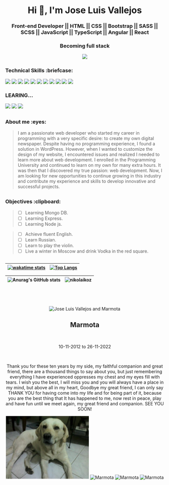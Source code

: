 
<h1 align="center">Hi 👋, I'm Jose Luis Vallejos</h1>
<h3 align="center">Front-end Developer || HTML || CSS || Bootstrap || SASS || SCSS || JavaScript || TypeScript || Angular || React</h3>

<h3 align="center">Becoming full stack</h3>

<div align="center">


![](https://komarev.com/ghpvc/?username=NikolaiKoz&style=for-the-badge&color=brightgreen)


</div>

<h3 align="left">Technical Skills :briefcase:</h3>

![](https://img.shields.io/badge/HTML5-E34F26?style=for-the-badge&logo=html5&logoColor=white)
![](https://img.shields.io/badge/CSS3-1572B6?style=for-the-badge&logo=css3&logoColor=white)
![](https://img.shields.io/badge/JavaScript-323330?style=for-the-badge&logo=javascript&logoColor=F7DF1E)
![](https://img.shields.io/badge/Bootstrap-563D7C?style=for-the-badge&logo=bootstrap&logoColor=white)
![](https://img.shields.io/badge/Sass-CC6699?style=for-the-badge&logo=sass&logoColor=white)
![](https://img.shields.io/badge/TypeScript-007ACC?style=for-the-badge&logo=typescript&logoColor=white)
![](https://img.shields.io/badge/java-%23ED8B00.svg?style=for-the-badge&logo=java&logoColor=white)
![](https://img.shields.io/badge/Markdown-000000?style=for-the-badge&logo=markdown&logoColor=white)
![](https://img.shields.io/badge/React-20232A?style=for-the-badge&logo=react&logoColor=61DAFB)
![](https://img.shields.io/badge/Angular-DD0031?style=for-the-badge&logo=angular&logoColor=white)
![](https://img.shields.io/badge/firebase-ffca28?style=for-the-badge&logo=firebase&logoColor=black)
![]()
![]()
![]()
![]()

### LEARING...

![](https://img.shields.io/badge/MongoDB-4EA94B?style=for-the-badge&logo=mongodb&logoColor=white)
![](https://img.shields.io/badge/Express.js-000000?style=for-the-badge&logo=express&logoColor=white)
![](https://img.shields.io/badge/Node.js-339933?style=for-the-badge&logo=nodedotjs&logoColor=white)
![]()
![]()
![]()
![]()






</div>

##

<h3 align="left">About me :eyes:</h3>

> I am a passionate web developer who started my career in programming with a very specific desire: to create my own digital newspaper. Despite having no programming experience, I found a solution in WordPress. However, when I wanted to customize the design of my website, I encountered issues and realized I needed to learn more about web development. I enrolled in the Programming University and continued to learn on my own for many extra hours. It was then that I discovered my true passion: web development. Now, I am looking for new opportunities to continue growing in this industry and contribute my experience and skills to develop innovative and successful projects.

##


<h3 align="left">Objectives :clipboard:</h3>

> - [ ] Learning Mongo DB.
> - [ ] Learning Express.
> - [ ] Learning Node js.

> - [ ] Achieve fluent English.
> - [ ] Learn Russian.
> - [ ] Learn to play the violin.
> - [ ] Live a winter in Moscow and drink Vodka in the red square.

##


<div align="center">

|[![wakatime stats](https://github-readme-stats.vercel.app/api/wakatime?username=Nikolai_Kozlov&theme=blue-green)](https://github.com/anuraghazra/github-readme-stats)|[![Top Langs](https://github-readme-stats.vercel.app/api/top-langs/?username=nikolaikoz&theme=blue-green&langs_count=8)](https://github.com/anuraghazra/github-readme-stats)|
|:-:|:-:|

</div>
<div align="center">

|![Anurag's GitHub stats](https://github-readme-stats.vercel.app/api?username=NikolaiKoz&show_icons=true&theme=blue-green)|<img src="https://github-readme-streak-stats.herokuapp.com/?user=nikolaikoz&theme=blue-green" alt="nikolaikoz" />|
|:-:|:-:|

</div>

<div align="center">

<!--START_SECTION:waka-->
<!--END_SECTION:waka-->

</div>


## <br>


<!-- Crea un etiqueta picture e ingresa la foto de la carpeta img centrada con una altura de 200px-->
<p align="center">
  <picture>
    <img src="./img/Marmota.jpg" alt="Jose Luis Vallejos and Marmota" height="500px">
  </picture>
</p>
    <h2 align="center">Marmota</h2> <br>
    <p align="center">10-11-2012 to 26-11-2022</p> <br>
    <p align="center">Thank you for these ten years by my side, my faithful companion and great friend, there are a thousand things to say about you, but just remembering everything I have experienced oppresses my chest and my eyes fill with tears. I wish you the best, I will miss you and you will always have a place in my mind, but above all in my heart, Goodbye my great friend, I can only say THANK YOU for having come into my life and for being part of it, because you are the best thing that It has happened to me, now rest in peace, play and have fun until we meet again, my great friend and companion. SEE YOU SOON!</p>

<p align="center">
    <img src="./img/FirstDay.png" alt="Marmota" height="200px">
    <img src="./img/Marmota1.jpg" alt="Marmota" height="200px">
    <img src="./img/Marmota2.jpg" alt="Marmota" height="200px">
    <img src="./img/Marmota3.jpg" alt="Marmota" height="200px">
</p>


